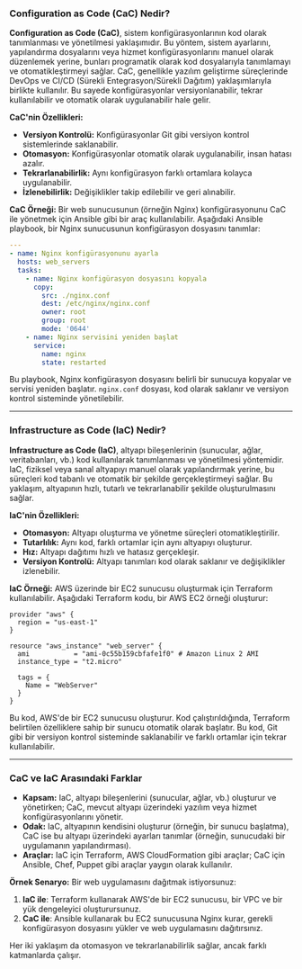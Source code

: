 
### Configuration as Code (CaC) Nedir?

**Configuration as Code (CaC)**, sistem konfigürasyonlarının kod olarak tanımlanması ve yönetilmesi yaklaşımıdır. Bu yöntem, sistem ayarlarını, yapılandırma dosyalarını veya hizmet konfigürasyonlarını manuel olarak düzenlemek yerine, bunları programatik olarak kod dosyalarıyla tanımlamayı ve otomatikleştirmeyi sağlar. CaC, genellikle yazılım geliştirme süreçlerinde DevOps ve CI/CD (Sürekli Entegrasyon/Sürekli Dağıtım) yaklaşımlarıyla birlikte kullanılır. Bu sayede konfigürasyonlar versiyonlanabilir, tekrar kullanılabilir ve otomatik olarak uygulanabilir hale gelir.

**CaC'nin Özellikleri:**
- **Versiyon Kontrolü:** Konfigürasyonlar Git gibi versiyon kontrol sistemlerinde saklanabilir.
- **Otomasyon:** Konfigürasyonlar otomatik olarak uygulanabilir, insan hatası azalır.
- **Tekrarlanabilirlik:** Aynı konfigürasyon farklı ortamlara kolayca uygulanabilir.
- **İzlenebilirlik:** Değişiklikler takip edilebilir ve geri alınabilir.

**CaC Örneği:**
Bir web sunucusunun (örneğin Nginx) konfigürasyonunu CaC ile yönetmek için Ansible gibi bir araç kullanılabilir. Aşağıdaki Ansible playbook, bir Nginx sunucusunun konfigürasyon dosyasını tanımlar:

```yaml
---
- name: Nginx konfigürasyonunu ayarla
  hosts: web_servers
  tasks:
    - name: Nginx konfigürasyon dosyasını kopyala
      copy:
        src: ./nginx.conf
        dest: /etc/nginx/nginx.conf
        owner: root
        group: root
        mode: '0644'
    - name: Nginx servisini yeniden başlat
      service:
        name: nginx
        state: restarted
```

Bu playbook, Nginx konfigürasyon dosyasını belirli bir sunucuya kopyalar ve servisi yeniden başlatır. `nginx.conf` dosyası, kod olarak saklanır ve versiyon kontrol sisteminde yönetilebilir.

---

### Infrastructure as Code (IaC) Nedir?

**Infrastructure as Code (IaC)**, altyapı bileşenlerinin (sunucular, ağlar, veritabanları, vb.) kod kullanılarak tanımlanması ve yönetilmesi yöntemidir. IaC, fiziksel veya sanal altyapıyı manuel olarak yapılandırmak yerine, bu süreçleri kod tabanlı ve otomatik bir şekilde gerçekleştirmeyi sağlar. Bu yaklaşım, altyapının hızlı, tutarlı ve tekrarlanabilir şekilde oluşturulmasını sağlar.

**IaC'nin Özellikleri:**
- **Otomasyon:** Altyapı oluşturma ve yönetme süreçleri otomatikleştirilir.
- **Tutarlılık:** Aynı kod, farklı ortamlar için aynı altyapıyı oluşturur.
- **Hız:** Altyapı dağıtımı hızlı ve hatasız gerçekleşir.
- **Versiyon Kontrolü:** Altyapı tanımları kod olarak saklanır ve değişiklikler izlenebilir.

**IaC Örneği:**
AWS üzerinde bir EC2 sunucusu oluşturmak için Terraform kullanılabilir. Aşağıdaki Terraform kodu, bir AWS EC2 örneği oluşturur:

```hcl
provider "aws" {
  region = "us-east-1"
}

resource "aws_instance" "web_server" {
  ami           = "ami-0c55b159cbfafe1f0" # Amazon Linux 2 AMI
  instance_type = "t2.micro"

  tags = {
    Name = "WebServer"
  }
}
```

Bu kod, AWS'de bir EC2 sunucusu oluşturur. Kod çalıştırıldığında, Terraform belirtilen özelliklere sahip bir sunucu otomatik olarak başlatır. Bu kod, Git gibi bir versiyon kontrol sisteminde saklanabilir ve farklı ortamlar için tekrar kullanılabilir.

---

### CaC ve IaC Arasındaki Farklar
- **Kapsam:** IaC, altyapı bileşenlerini (sunucular, ağlar, vb.) oluşturur ve yönetirken; CaC, mevcut altyapı üzerindeki yazılım veya hizmet konfigürasyonlarını yönetir.
- **Odak:** IaC, altyapının kendisini oluşturur (örneğin, bir sunucu başlatma), CaC ise bu altyapı üzerindeki ayarları tanımlar (örneğin, sunucudaki bir uygulamanın yapılandırması).
- **Araçlar:** IaC için Terraform, AWS CloudFormation gibi araçlar; CaC için Ansible, Chef, Puppet gibi araçlar yaygın olarak kullanılır.

**Örnek Senaryo:**
Bir web uygulamasını dağıtmak istiyorsunuz:
1. **IaC ile**: Terraform kullanarak AWS'de bir EC2 sunucusu, bir VPC ve bir yük dengeleyici oluşturursunuz.
2. **CaC ile**: Ansible kullanarak bu EC2 sunucusuna Nginx kurar, gerekli konfigürasyon dosyasını yükler ve web uygulamasını dağıtırsınız.

Her iki yaklaşım da otomasyon ve tekrarlanabilirlik sağlar, ancak farklı katmanlarda çalışır.
